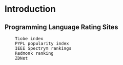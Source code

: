# Introduction

## Programming Language Rating Sites
<pre>
    Tiobe index
    PYPL popularity index
    IEEE Spectrym rankings
    Redmonk ranking
    ZDNet
</pre>

